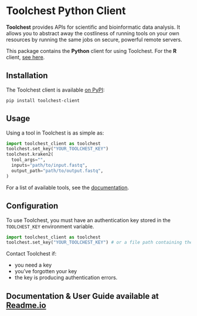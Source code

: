 # Toolchest Python Client

**Toolchest** provides APIs for scientific and bioinformatic data analysis.
It allows you to abstract away the costliness of running tools on your
own resources by running the same jobs on secure, powerful remote
servers.

This package contains the **Python** client for using Toolchest.
For the **R** client, [see here](https://github.com/trytoolchest/toolchest-client-r).

## Installation

The Toolchest client is available [on PyPI](https://pypi.org/project/toolchest-client):
``` shell
pip install toolchest-client
```

## Usage

Using a tool in Toolchest is as simple as:

``` python
import toolchest_client as toolchest
toolchest.set_key("YOUR_TOOLCHEST_KEY")
toolchest.kraken2(
  tool_args="",
  inputs="path/to/input.fastq",
  output_path="path/to/output.fastq",
)
```

For a list of available tools, see the [documentation](https://toolchest.readme.io/docs/getting-started).

## Configuration

To use Toolchest, you must have an authentication key stored
in the `TOOLCHEST_KEY` environment variable.

``` python
import toolchest_client as toolchest
toolchest.set_key("YOUR_TOOLCHEST_KEY") # or a file path containing the key
```

Contact Toolchest if:

-   you need a key
-   you’ve forgotten your key
-   the key is producing authentication errors.

## Documentation & User Guide available at [Readme.io](https://toolchest.readme.io/docs/getting-started)
